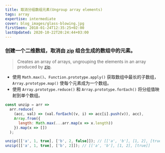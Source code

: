 ```yaml
---
title: 取消分组数组元素(Ungroup array elements)
tags: array
expertise: intermediate
cover: blog_images/glass-blowing.jpg
firstSeen: 2018-01-24T12:35:25+02:00
lastUpdated: 2020-10-22T20:24:44+03:00
---
```


### 创建一个二维数组，取消由 [zip](./zip) 组合生成的数组中的元素。
> Creates an array of arrays, ungrouping the elements in an array produced by [zip](./zip).

- 使用 `Math.max()`、`Function.prototype.apply()` 获取数组中最长的子数组， `Array.prototype.map()` 使每个元素成为一个数组。
- 使用 `Array.prototype.reduce()` 和 `Array.prototype.forEach()` 将分组值映射到单个数组。

```js
const unzip = arr =>
  arr.reduce(
    (acc, val) => (val.forEach((v, i) => acc[i].push(v)), acc),
    Array.from({
      length: Math.max(...arr.map(x => x.length))
    }).map(x => [])
  );
```

```js
unzip([['a', 1, true], ['b', 2, false]]); // [['a', 'b'], [1, 2], [true, false]]
unzip([['a', 1, true], ['b', 2]]); // [['a', 'b'], [1, 2], [true]]
```

